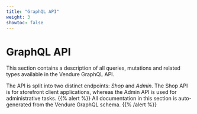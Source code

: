 ```yaml
---
title: "GraphQL API"
weight: 3
showtoc: false
---
```


# GraphQL API 

This section contains a description of all queries, mutations and related types available in the Vendure GraphQL API.

The API is split into two distinct endpoints: *Shop* and *Admin*. The Shop API is for storefront client applications, whereas the Admin API is used for administrative tasks.
{{% alert %}}
All documentation in this section is auto-generated from the Vendure GraphQL schema.
{{% /alert %}}

